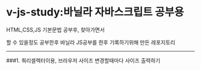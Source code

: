 # v-js-study:바닐라 자바스크립트 공부용


HTML,CSS,JS 기본문법 공부후, 찾아가면서

할 수 있을정도 공부한후 바닐라 JS공부를 한후 기록하기위해 만든 레포지토리


------------

###1. 쿼리셀렉터이용, 브라우저 사이즈 변경할때마다 사이즈 출력하기
